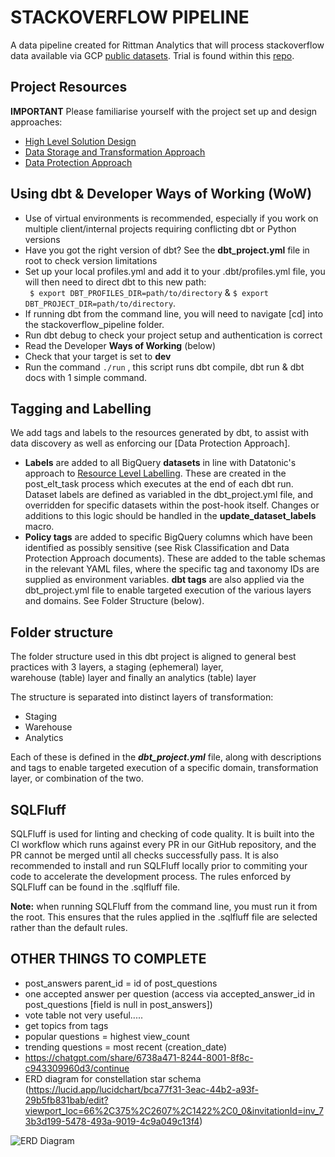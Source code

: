 # **STACKOVERFLOW PIPELINE**
A data pipeline created for Rittman Analytics that will process stackoverflow data available via GCP [public datasets](https://cloud.google.com/blog/products/gcp/google-bigquery-public-datasets-now-include-stack-overflow-q-a).
Trial is found within this [repo](https://github.com/rittmananalytics/analytics_engineer_trial).

## Project Resources
**IMPORTANT** Please familiarise yourself with the project set up and design approaches:
- [High Level Solution Design](https://www.notion.so/datatonic/High-Level-Architecture-413747d5415d4d1fb3190a098b0f90ba)
- [Data Storage and Transformation Approach](https://www.notion.so/datatonic/Data-Storage-Transformation-Principles-11f17a9518d142669949c15dd113cb4b)
- [Data Protection Approach](https://www.notion.so/datatonic/IDP-Data-Protection-Approach-b245fb389ef14498acb313136eab9a93)

## Using dbt & Developer Ways of Working (WoW)
- Use of virtual environments is recommended, especially if you work on multiple client/internal projects requiring conflicting dbt or Python versions
- Have you got the right version of dbt? See the **dbt_project.yml** file in root to check version limitations
- Set up your local profiles.yml and add it to your .dbt/profiles.yml file, you will then need to direct dbt to this new path:  
 ``` $ export DBT_PROFILES_DIR=path/to/directory``` & ```$ export DBT_PROJECT_DIR=path/to/directory```.
- If running dbt from the command line, you will need to navigate [cd] into the stackoverflow_pipeline folder. 
- Run dbt debug to check your project setup and authentication is correct
- Read the Developer **Ways of Working** (below)
- Check that your target is set to **dev**
- Run the command ```./run``` , this script runs dbt compile, dbt run & dbt docs with 1 simple command.


## Tagging and Labelling

We add tags and labels to the resources generated by dbt, to assist with data discovery as well as enforcing our [Data Protection Approach].

- **Labels** are added to all BigQuery **datasets** in line with Datatonic's approach to [Resource Level Labelling](https://www.notion.so/datatonic/Resource-Level-Labelling-3f0e86f36e5f49d592a4d06fca13ce6e#4ff1a737801f48edbbfdff481a41a95a). These are created in the post_elt_task process which executes at the end of each dbt run. Dataset labels are defined as variabled in the dbt_project.yml file, and overridden for specific datasets within the post-hook itself. Changes or additions to this logic should be handled in the **update_dataset_labels** macro.
- **Policy tags** are added to specific BigQuery columns which have been identified as possibly sensitive (see Risk Classification and Data Protection Approach documents). These are added to the table schemas in the relevant YAML files, where the specific tag and taxonomy IDs are supplied as environment variables.
**dbt tags** are also applied via the dbt_project.yml file to enable targeted execution of the various layers and domains. See Folder Structure (below).

## Folder structure

The folder structure used in this dbt project is aligned to general best practices with 3 layers, a staging (ephemeral) layer,  
warehouse (table) layer and finally an analytics (table) layer 

The structure is separated into distinct layers of transformation:
- Staging
- Warehouse
- Analytics

Each of these is defined in the ***dbt_project.yml*** file, along with descriptions and tags to enable targeted execution of a specific domain, transformation layer, or combination of the two. 

## SQLFluff

SQLFluff is used for linting and checking of code quality. It is built into the CI workflow which runs against every PR in our GitHub repository, and the PR cannot be merged until all checks successfully pass. It is also recommended to install and run SQLFluff locally prior to commiting your code to accelerate the development process. The rules enforced by SQLFluff can be found in the .sqlfluff file.

**Note:** when running SQLFluff from the command line, you must run it from the root. This ensures that the rules applied in the .sqlfluff file are selected rather than the default rules.  


## OTHER THINGS TO COMPLETE

- post_answers parent_id = id of post_questions
- one accepted answer per question (access via accepted_answer_id in post_questions [field is null in post_answers])
- vote table not very useful.....
- get topics from tags
- popular questions = highest view_count
- trending questions = most recent (creation_date)
- https://chatgpt.com/share/6738a471-8244-8001-8f8c-c943309960d3/continue
- ERD diagram for constellation star schema (https://lucid.app/lucidchart/bca77f31-3eac-44b2-a93f-29b5fb831bab/edit?viewport_loc=66%2C375%2C2607%2C1422%2C0_0&invitationId=inv_73b3d199-5478-493a-9019-4c9a049c13f4)

![ERD Diagram](assets/StackoverflowStarSchema.png)